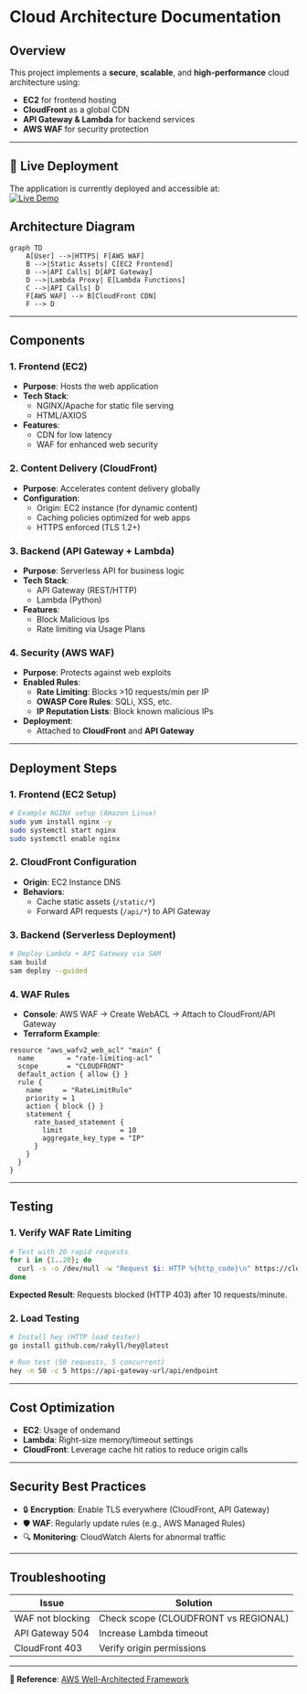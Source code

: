 # **Cloud Architecture Documentation**  

## **Overview**  
This project implements a **secure**, **scalable**, and **high-performance** cloud architecture using:  
- **EC2** for frontend hosting  
- **CloudFront** as a global CDN  
- **API Gateway & Lambda** for backend services  
- **AWS WAF** for security protection  

---

## 🔗 Live Deployment

The application is currently deployed and accessible at:  
[![Live Demo](https://img.shields.io/badge/-Live%20Demo-blue?style=for-the-badge)](https://d2yjm0oiyxkgds.cloudfront.net/)


## **Architecture Diagram**  
```mermaid
graph TD
    A[User] -->|HTTPS| F[AWS WAF]
    B -->|Static Assets| C[EC2 Frontend]
    B -->|API Calls| D[API Gateway]
    D -->|Lambda Proxy| E[Lambda Functions]
    C -->|API Calls| D
    F[AWS WAF] --> B[CloudFront CDN]
    F --> D
```

---

## **Components**  

### **1. Frontend (EC2)**  
- **Purpose**: Hosts the web application  
- **Tech Stack**:  
  - NGINX/Apache for static file serving  
  - HTML/AXIOS
- **Features**:  
  - CDN for low latency
  - WAF for enhanced web security  

### **2. Content Delivery (CloudFront)**  
- **Purpose**: Accelerates content delivery globally  
- **Configuration**:  
  - Origin: EC2 instance (for dynamic content)
  - Caching policies optimized for web apps  
  - HTTPS enforced (TLS 1.2+)  

### **3. Backend (API Gateway + Lambda)**  
- **Purpose**: Serverless API for business logic  
- **Tech Stack**:  
  - API Gateway (REST/HTTP)  
  - Lambda (Python) 
- **Features**:  
  - Block Malicious Ips  
  - Rate limiting via Usage Plans  

### **4. Security (AWS WAF)**  
- **Purpose**: Protects against web exploits  
- **Enabled Rules**:  
  - **Rate Limiting**: Blocks >10 requests/min per IP  
  - **OWASP Core Rules**: SQLi, XSS, etc.  
  - **IP Reputation Lists**: Block known malicious IPs  
- **Deployment**:  
  - Attached to **CloudFront** and **API Gateway**  

---

## **Deployment Steps**  

### **1. Frontend (EC2 Setup)**  
```bash
# Example NGINX setup (Amazon Linux)
sudo yum install nginx -y
sudo systemctl start nginx
sudo systemctl enable nginx
```

### **2. CloudFront Configuration**  
- **Origin**: EC2 Instance DNS 
- **Behaviors**:  
  - Cache static assets (`/static/*`)  
  - Forward API requests (`/api/*`) to API Gateway  

### **3. Backend (Serverless Deployment)**  
```bash
# Deploy Lambda + API Gateway via SAM
sam build
sam deploy --guided
```

### **4. WAF Rules**  
- **Console**: AWS WAF → Create WebACL → Attach to CloudFront/API Gateway  
- **Terraform Example**:  
```hcl
resource "aws_wafv2_web_acl" "main" {
  name        = "rate-limiting-acl"
  scope       = "CLOUDFRONT" 
  default_action { allow {} }
  rule {
    name     = "RateLimitRule"
    priority = 1
    action { block {} }
    statement {
      rate_based_statement {
        limit              = 10
        aggregate_key_type = "IP"
      }
    }
  }
}
```

---

## **Testing**  
### **1. Verify WAF Rate Limiting**  
```bash
# Test with 20 rapid requests
for i in {1..20}; do 
  curl -s -o /dev/null -w "Request $i: HTTP %{http_code}\n" https://cloudfront-url/
done
```
**Expected Result**: Requests blocked (HTTP 403) after 10 requests/minute.  

### **2. Load Testing**  
```bash
# Install hey (HTTP load tester)
go install github.com/rakyll/hey@latest

# Run test (50 requests, 5 concurrent)
hey -n 50 -c 5 https://api-gateway-url/api/endpoint
```

---

## **Cost Optimization**  
- **EC2**: Usage of ondemand 
- **Lambda**: Right-size memory/timeout settings  
- **CloudFront**: Leverage cache hit ratios to reduce origin calls  

---

## **Security Best Practices**  
- 🔒 **Encryption**: Enable TLS everywhere (CloudFront, API Gateway)  
- 🛡️ **WAF**: Regularly update rules (e.g., AWS Managed Rules)  
- 🔍 **Monitoring**: CloudWatch Alerts for abnormal traffic  

---

## **Troubleshooting**  
| Issue | Solution |
|-------|----------|
| WAF not blocking | Check scope (CLOUDFRONT vs REGIONAL) |
| API Gateway 504 | Increase Lambda timeout |
| CloudFront 403 | Verify origin permissions |

---

**🔗 Reference**: [AWS Well-Architected Framework](https://aws.amazon.com/architecture/well-architected/)
